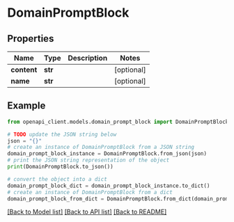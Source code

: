 # DomainPromptBlock


## Properties

Name | Type | Description | Notes
------------ | ------------- | ------------- | -------------
**content** | **str** |  | [optional] 
**name** | **str** |  | [optional] 

## Example

```python
from openapi_client.models.domain_prompt_block import DomainPromptBlock

# TODO update the JSON string below
json = "{}"
# create an instance of DomainPromptBlock from a JSON string
domain_prompt_block_instance = DomainPromptBlock.from_json(json)
# print the JSON string representation of the object
print(DomainPromptBlock.to_json())

# convert the object into a dict
domain_prompt_block_dict = domain_prompt_block_instance.to_dict()
# create an instance of DomainPromptBlock from a dict
domain_prompt_block_from_dict = DomainPromptBlock.from_dict(domain_prompt_block_dict)
```
[[Back to Model list]](../README.md#documentation-for-models) [[Back to API list]](../README.md#documentation-for-api-endpoints) [[Back to README]](../README.md)


